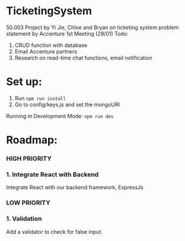 # TicketingSystem
50.003 Project by Yi Jie, Chloe and Bryan on ticketing system problem statement by Accenture
1st Meeting (29/01)
Todo:
1. CRUD function with database
2. Email Accenture partners
3. Research on read-time chat functions, email notification

# Set up:
1. Run ```npm run install```
2. Go to config/keys.js and set the mongoURI

Running in Development Mode:
```npm run dev```   

# Roadmap:
### HIGH PRIORITY
### 1. Integrate React with Backend
Integrate React with our backend framework, ExpressJs

### LOW PRIORITY
### 1. Validation
Add a validator to check for false input.
